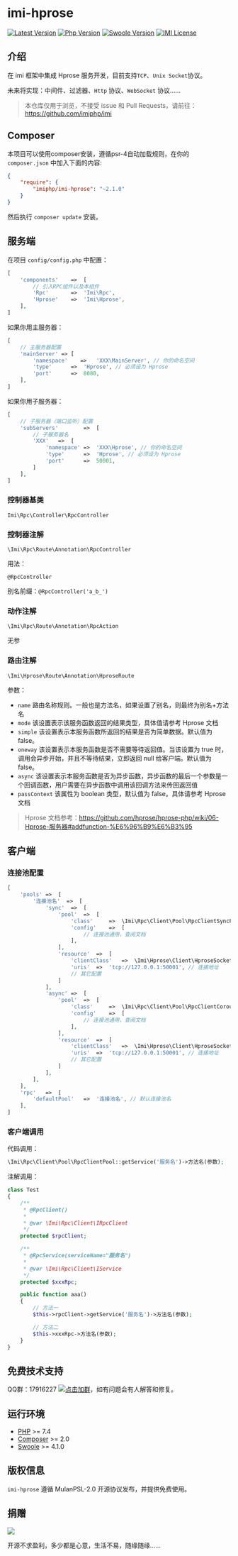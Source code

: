 # imi-hprose

[![Latest Version](https://img.shields.io/packagist/v/imiphp/imi-hprose.svg)](https://packagist.org/packages/imiphp/imi-hprose)
[![Php Version](https://img.shields.io/badge/php-%3E=7.4-brightgreen.svg)](https://secure.php.net/)
[![Swoole Version](https://img.shields.io/badge/swoole-%3E=4.1.0-brightgreen.svg)](https://github.com/swoole/swoole-src)
[![IMI License](https://img.shields.io/github/license/imiphp/imi-hprose.svg)](https://github.com/imiphp/imi-hprose/blob/master/LICENSE)

## 介绍

在 imi 框架中集成 Hprose 服务开发，目前支持`TCP`、`Unix Socket`协议。

未来将实现：中间件、过滤器、`Http` 协议、`WebSocket` 协议……

> 本仓库仅用于浏览，不接受 issue 和 Pull Requests，请前往：<https://github.com/imiphp/imi>

## Composer

本项目可以使用composer安装，遵循psr-4自动加载规则，在你的 `composer.json` 中加入下面的内容:

```json
{
    "require": {
        "imiphp/imi-hprose": "~2.1.0"
    }
}
```

然后执行 `composer update` 安装。

## 服务端

在项目 `config/config.php` 中配置：

```php
[
    'components'    =>  [
        // 引入RPC组件以及本组件
        'Rpc'       =>  'Imi\Rpc',
        'Hprose'    =>  'Imi\Hprose',
    ],
]
```

如果你用主服务器：

```php
[
    // 主服务器配置
    'mainServer' => [
        'namespace'    =>	'XXX\MainServer', // 你的命名空间
		'type'		=>	'Hprose', // 必须设为 Hprose
		'port'		=>	8080,
	],
]
```

如果你用子服务器：

```php
[
    // 子服务器（端口监听）配置
	'subServers'		=>	[
		// 子服务器名
		'XXX'	=>	[
			'namespace'	=>	'XXX\Hprose', // 你的命名空间
			'type'		=>	'Hprose', // 必须设为 Hprose
			'port'		=>	50001,
		]
	],
]
```

### 控制器基类

`Imi\Rpc\Controller\RpcController`

### 控制器注解

`\Imi\Rpc\Route\Annotation\RpcController`

用法：

`@RpcController`

别名前缀：`@RpcController('a_b_')`

### 动作注解

`\Imi\Rpc\Route\Annotation\RpcAction`

无参

### 路由注解

`\Imi\Hprose\Route\Annotation\HproseRoute`

参数：

- `name` 路由名称规则。一般也是方法名，如果设置了别名，则最终为别名+方法名
- `mode` 该设置表示该服务函数返回的结果类型，具体值请参考 Hprose 文档
- `simple` 该设置表示本服务函数所返回的结果是否为简单数据。默认值为 false。
- `oneway` 该设置表示本服务函数是否不需要等待返回值。当该设置为 true 时，调用会异步开始，并且不等待结果，立即返回 null 给客户端。默认值为 false。
- `async` 该设置表示本服务函数是否为异步函数，异步函数的最后一个参数是一个回调函数，用户需要在异步函数中调用该回调方法来传回返回值
- `passContext` 该属性为 boolean 类型，默认值为 false。具体请参考 Hprose 文档

> Hprose 文档参考：<https://github.com/hprose/hprose-php/wiki/06-Hprose-服务器#addfunction-%E6%96%B9%E6%B3%95>

## 客户端

### 连接池配置

```php
[
	'pools'	=>	[
		'连接池名'	=>	[
			'sync'	=>	[
				'pool'	=>	[
					'class'		=>	\Imi\Rpc\Client\Pool\RpcClientSyncPool::class,
					'config'	=>	[
						// 连接池通用，查阅文档
					],
				],
				'resource'	=>	[
					'clientClass'	=>	\Imi\Hprose\Client\HproseSocketClient::class,
					'uris'	=>	'tcp://127.0.0.1:50001', // 连接地址
					// 其它配置
				]
			],
			'async'	=>	[
				'pool'	=>	[
					'class'		=>	\Imi\Rpc\Client\Pool\RpcClientCoroutinePool::class,
					'config'	=>	[
						// 连接池通用，查阅文档
					],
				],
				'resource'	=>	[
					'clientClass'	=>	\Imi\Hprose\Client\HproseSocketClient::class,
					'uris'	=>	'tcp://127.0.0.1:50001', // 连接地址
					// 其它配置
				]
			],
		],
	],
	'rpc'	=>	[
		'defaultPool'	=>	'连接池名', // 默认连接池名
	],
]
```

### 客户端调用

代码调用：

```php
\Imi\Rpc\Client\Pool\RpcClientPool::getService('服务名')->方法名(参数);
```

注解调用：

```php
class Test
{
	/**
	 * @RpcClient()
	 *
	 * @var \Imi\Rpc\Client\IRpcClient
	 */
	protected $rpcClient;

	/**
	 * @RpcService(serviceName="服务名")
	 *
	 * @var \Imi\Rpc\Client\IService
	 */
	protected $xxxRpc;

	public function aaa()
	{
		// 方法一
		$this->rpcClient->getService('服务名')->方法名(参数);

		// 方法二
		$this->xxxRpc->方法名(参数);
	}
}
```

## 免费技术支持

QQ群：17916227 [![点击加群](https://pub.idqqimg.com/wpa/images/group.png "点击加群")](https://jq.qq.com/?_wv=1027&k=5wXf4Zq)，如有问题会有人解答和修复。

## 运行环境

- [PHP](https://php.net/) >= 7.4
- [Composer](https://getcomposer.org/) >= 2.0
- [Swoole](https://www.swoole.com/) >= 4.1.0

## 版权信息

`imi-hprose` 遵循 MulanPSL-2.0 开源协议发布，并提供免费使用。

## 捐赠

<img src="https://raw.githubusercontent.com/imiphp/imi/2.1/res/pay.png"/>

开源不求盈利，多少都是心意，生活不易，随缘随缘……

